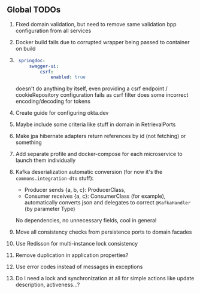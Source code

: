 ## Global TODOs
1. Fixed domain validation, but need to remove same validation bpp configuration from all services
2. Docker build fails due to corrupted wrapper being passed to container on build
3. ```yaml
    springdoc:
        swagger-ui:
            csrf:
                enabled: true 
    ```
   doesn't do anything by itself, even providing a csrf endpoint / cookieRepository configuration
   fails as csrf filter does some incorrect encoding/decoding for tokens
4. Create guide for configuring okta.dev
5. Maybe include some criteria like stuff in domain in RetrievalPorts
6. Make jpa hibernate adapters return references by id (not fetching) or something
7. Add separate profile and docker-compose for each microservice to launch them individually
8. Kafka deserialization automatic conversion (for now it's the `commons.integration-dto` stuff):
   - Producer sends {a, b, c}: ProducerClass,
   - Consumer receives {a, c}: ConsumerClass (for example), automatically converts json 
     and delegates to correct `@KafkaHandler` (by parameter Type)
   
   No dependencies, no unnecessary fields, cool in general
9. Move all consistency checks from persistence ports to domain facades
10. Use Redisson for multi-instance lock consistency
11. Remove duplication in application properties?
12. Use error codes instead of messages in exceptions
13. Do I need a lock and synchronization at all for simple actions like update description, activeness...?